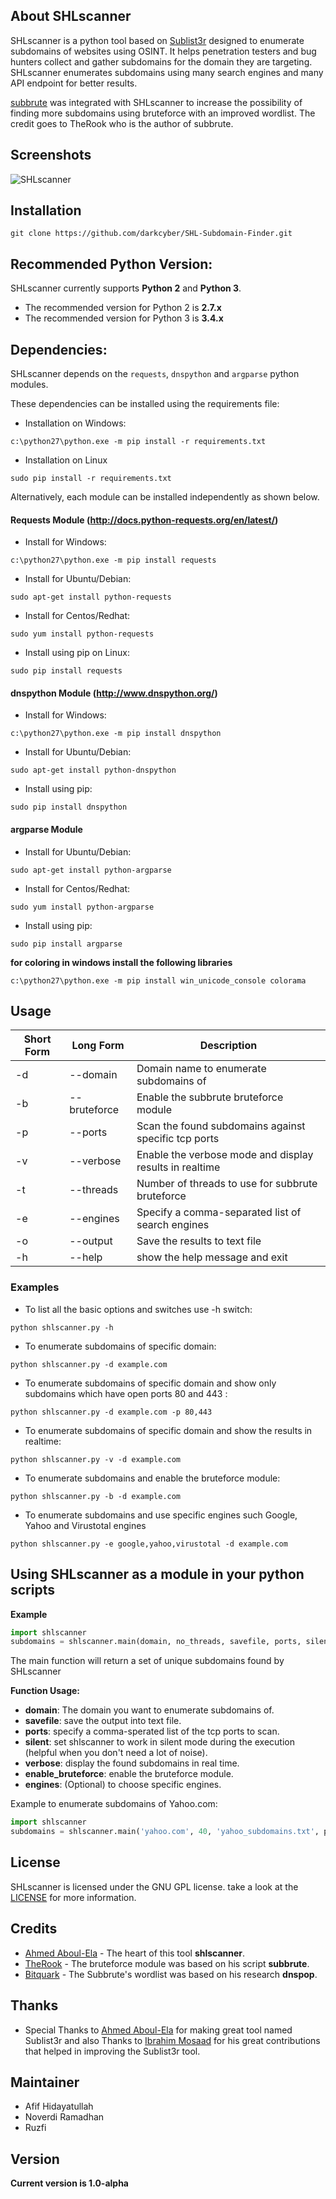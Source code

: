 ## About SHLscanner 

SHLscanner is a python tool based on [Sublist3r](https://github.com/aboul3la/Sublist3r) designed to enumerate subdomains of websites using OSINT. It helps penetration testers and bug hunters collect and gather subdomains for the domain they are targeting. SHLscanner enumerates subdomains using many search engines and many API endpoint for better results.

[subbrute](https://github.com/TheRook/subbrute) was integrated with SHLscanner to increase the possibility of finding more subdomains using bruteforce with an improved wordlist. The credit goes to TheRook who is the author of subbrute.

## Screenshots

![SHLscanner](# "SHLscanner in action")


## Installation

```
git clone https://github.com/darkcyber/SHL-Subdomain-Finder.git
```

## Recommended Python Version:

SHLscanner currently supports **Python 2** and **Python 3**.

* The recommended version for Python 2 is **2.7.x**
* The recommended version for Python 3 is **3.4.x**

## Dependencies:

SHLscanner depends on the `requests`, `dnspython` and `argparse` python modules.

These dependencies can be installed using the requirements file:

- Installation on Windows:
```
c:\python27\python.exe -m pip install -r requirements.txt
```
- Installation on Linux
```
sudo pip install -r requirements.txt
```

Alternatively, each module can be installed independently as shown below.

#### Requests Module (http://docs.python-requests.org/en/latest/)

- Install for Windows:
```
c:\python27\python.exe -m pip install requests
```

- Install for Ubuntu/Debian:
```
sudo apt-get install python-requests
```

- Install for Centos/Redhat:
```
sudo yum install python-requests
```

- Install using pip on Linux:
```
sudo pip install requests
```

#### dnspython Module (http://www.dnspython.org/)

- Install for Windows:
```
c:\python27\python.exe -m pip install dnspython
```

- Install for Ubuntu/Debian:
```
sudo apt-get install python-dnspython
```

- Install using pip:
```
sudo pip install dnspython
```

#### argparse Module

- Install for Ubuntu/Debian:
```
sudo apt-get install python-argparse
```

- Install for Centos/Redhat:
```
sudo yum install python-argparse
``` 

- Install using pip:
```
sudo pip install argparse
```

**for coloring in windows install the following libraries**
```
c:\python27\python.exe -m pip install win_unicode_console colorama
```

## Usage

Short Form    | Long Form     | Description
------------- | ------------- |-------------
-d            | --domain      | Domain name to enumerate subdomains of
-b            | --bruteforce  | Enable the subbrute bruteforce module
-p            | --ports       | Scan the found subdomains against specific tcp ports
-v            | --verbose     | Enable the verbose mode and display results in realtime
-t            | --threads     | Number of threads to use for subbrute bruteforce
-e            | --engines     | Specify a comma-separated list of search engines
-o            | --output      | Save the results to text file
-h            | --help        | show the help message and exit

### Examples

* To list all the basic options and switches use -h switch:

```python shlscanner.py -h```

* To enumerate subdomains of specific domain:

``python shlscanner.py -d example.com``

* To enumerate subdomains of specific domain and show only subdomains which have open ports 80 and 443 :

``python shlscanner.py -d example.com -p 80,443``

* To enumerate subdomains of specific domain and show the results in realtime:

``python shlscanner.py -v -d example.com``

* To enumerate subdomains and enable the bruteforce module:

``python shlscanner.py -b -d example.com``

* To enumerate subdomains and use specific engines such Google, Yahoo and Virustotal engines

``python shlscanner.py -e google,yahoo,virustotal -d example.com``


## Using SHLscanner as a module in your python scripts

**Example**

```python
import shlscanner 
subdomains = shlscanner.main(domain, no_threads, savefile, ports, silent, verbose, enable_bruteforce, engines)
```
The main function will return a set of unique subdomains found by SHLscanner

**Function Usage:**
* **domain**: The domain you want to enumerate subdomains of.
* **savefile**: save the output into text file.
* **ports**: specify a comma-sperated list of the tcp ports to scan.
* **silent**: set shlscanner to work in silent mode during the execution (helpful when you don't need a lot of noise).
* **verbose**: display the found subdomains in real time.
* **enable_bruteforce**: enable the bruteforce module.
* **engines**: (Optional) to choose specific engines.

Example to enumerate subdomains of Yahoo.com:
```python
import shlscanner 
subdomains = shlscanner.main('yahoo.com', 40, 'yahoo_subdomains.txt', ports= None, silent=False, verbose= False, enable_bruteforce= False, engines=None)
```

## License

SHLscanner is licensed under the GNU GPL license. take a look at the [LICENSE](https://github.com/darkcyber/SHL-Subdomain-Finder/blob/master/LICENSE) for more information.


## Credits

* [Ahmed Aboul-Ela](https://github.com/aboul3la) - The heart of this tool **shlscanner**. 
* [TheRook](https://github.com/TheRook) - The bruteforce module was based on his script **subbrute**. 
* [Bitquark](https://github.com/bitquark) - The Subbrute's wordlist was based on his research **dnspop**. 

## Thanks

* Special Thanks to [Ahmed Aboul-Ela](https://twitter.com/aboul3la) for making great tool named Sublist3r and also Thanks to [Ibrahim Mosaad](https://twitter.com/ibrahim_mosaad) for his great contributions that helped in improving the Sublist3r tool.

## Maintainer
* Afif Hidayatullah
* Noverdi Ramadhan
* Ruzfi

## Version
**Current version is 1.0-alpha**
